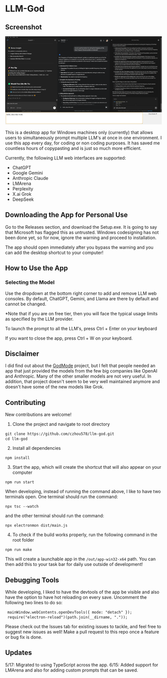 # LLM-God

## Screenshot

![Screenshot](./image.png)

This is a desktop app for Windows machines only (currently) that allows users to simultaneously prompt multiple LLM's at once in one environment. I use this app every day, for coding or non coding purposes. It has saved me countless hours of copypasting and is just so much more efficient.

Currently, the following LLM web interfaces are supported:

- ChatGPT
- Google Gemini
- Anthropic Claude
- LMArena
- Perplexity
- X.ai Grok
- DeepSeek

## Downloading the App for Personal Use

Go to the Releases section, and download the Setup.exe. It is going to say that Microsoft has flagged this as untrusted. Windows codesigning has not
been done yet, so for now, ignore the warning and proceed to installation.

The app should open immediately after you bypass the warning and you can add the desktop shortcut to your computer!

## How to Use the App

### Selecting the Model

Use the dropdown at the bottom right corner to add and remove LLM web consoles. By default, ChatGPT, Gemini, and Llama are there by default and cannot be changed.

\*Note that if you are on free tier, then you will face the typical usage limits as specified by the LLM provider.

To launch the prompt to all the LLM's, press Ctrl + Enter on your keyboard

If you want to close the app, press Ctrl + W on your keyboard.

## Disclaimer

I did find out about the [GodMode](https://github.com/smol-ai/GodMode) project, but I felt that people needed an app that just provided the models from the few big companies like OpenAI and Anthropic. Many of the other smaller models are not very useful. In addition, that project doesn't seem to be very well maintained anymore and doesn't have some of the new models like Grok.

## Contributing

New contributions are welcome!

1. Clone the project and navigate to root directory

```
git clone https://github.com/czhou578/llm-god.git
cd llm-god
```

2. Install all dependencies

```
npm install
```

3. Start the app, which will create the shortcut that will also appear on your computer

```
npm run start
```

When developing, instead of running the command above, I like to have two terminals open. One terminal should run the command:

```
npx tsc --watch
```

and the other terminal should run the command:

```
npx electronmon dist/main.js
```

4. To check if the build works properly, run the following command in the root folder

```
npm run make
```

This will create a launchable app in the `/out/app-win32-x64` path. You can then add this to your task bar for daily use outside of development!

## Debugging Tools

While developing, I liked to have the devtools of the app be visible and also have the option to have hot reloading on every save. Uncomment the following two lines to do so:

```
 mainWindow.webContents.openDevTools({ mode: "detach" });
 require("electron-reload")(path.join(__dirname, "."));
```

Please check out the Issues tab for existing issues to tackle, and feel free to suggest new issues as well! Make a pull request to this repo once a feature or bug fix is done.

## Updates

5/17: Migrated to using TypeScript across the app.
6/15: Added support for LMArena and also for adding custom prompts that can be saved.
